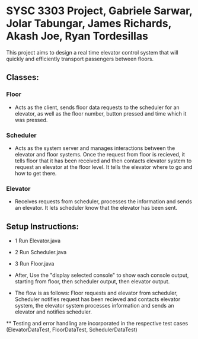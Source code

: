 # SYSC 3303 Project, Gabriele Sarwar, Jolar Tabungar, James Richards, Akash Joe, Ryan Tordesillas
This project aims to design a real time elevator control system that will quickly and efficiently transport passengers between floors.

## Classes:

### Floor
* Acts as the client, sends floor data requests to the scheduler for an elevator, as well as the floor number, button pressed and time which it was pressed.

### Scheduler
* Acts as the system server and manages interactions between the elevator and floor systems. Once the request from floor is recieved, it tells floor that it has been received and then contacts elevator system to request an elevator at the floor level. It tells the elevator where to go and how to get there.

### Elevator 
* Receives requests from scheduler, processes the information and sends an elevator. It lets scheduler know that the elevator has been sent.

## Setup Instructions:

* 1 Run Elevator.java
* 2 Run Scheduler.java
* 3 Run Floor.java


* After, Use the "display selected console" to show each console output, starting from floor, then scheduler output, then elevator output.

* The flow is as follows: Floor requests and elevator from scheduler, Scheduler notifies request has been recieved and contacts elevator  system, the elevator system processes information and sends an elevator and notifies scheduler.

** Testing and error handling are incorporated in the respective test cases (ElevatorDataTest, FloorDataTest, SchedulerDataTest)
